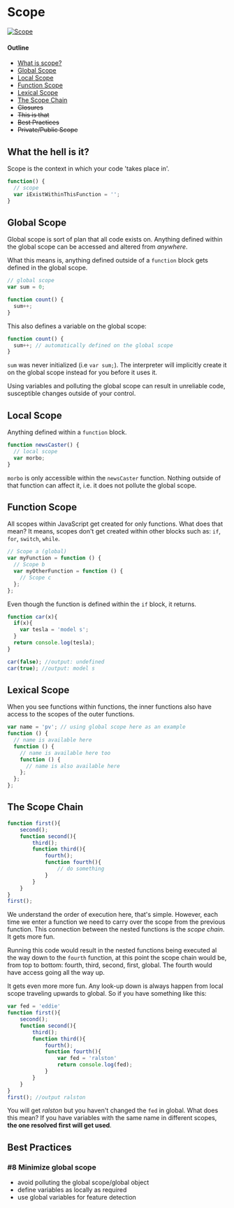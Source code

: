 # Scope
[![Scope](http://imgs.xkcd.com/comics/laser_scope.jpg)](https://xkcd.com/101/)

#### Outline
- [What is scope?](#what-the-hell-is-it?)
- [Global Scope](#global-scope)
- [Local Scope](#local-scope)
- [Function Scope](#function-scope)
- [Lexical Scope](#lexical-scope)
- [The Scope Chain](#the-scope-chain)
- ~~Closures~~
- ~~This is that~~
- ~~Best Practices~~
- ~~Private/Public Scope~~

## What the hell is it?
Scope is the context in which your code 'takes place in'.

```javascript
function() {
  // scope
  var iExistWithinThisFunction = '';
}
```

## Global Scope
Global scope is sort of plan that all code exists on. Anything defined within the global scope can be accessed and altered from _anywhere_.

What this means is, anything defined outside of a `function` block gets defined in the global scope.

```javascript
// global scope
var sum = 0;

function count() {
  sum++;
}
```

This also defines a variable on the global scope:

```javascript
function count() {
  sum++; // automatically defined on the global scope
}
```

`sum` was never initialized (i.e `var sum;`). The interpreter will implicitly create it on the global scope instead for you before it uses it.

Using variables and polluting the global scope can result in unreliable code, susceptible changes outside of your control.

## Local Scope
Anything defined within a `function` block.

```javascript
function newsCaster() {
  // local scope
  var morbo;
}
```

`morbo` is only accessible within the `newsCaster` function. Nothing outside of that function can affect it, i.e. it does not pollute the global scope.

## Function Scope
All scopes within JavaScript get created for only functions. What does that mean? It means, scopes don't get created within other blocks such as: `if`, `for`, `switch`, `while`.  

 ```javascript
 // Scope a (global)
 var myFunction = function () {
   // Scope b
   var myOtherFunction = function () {
     // Scope c
   };
 };
```

Even though the function is defined within the `if` block, it returns.

```javascript
function car(x){
  if(x){
    var tesla = 'model s';
  }
  return console.log(tesla);
}

car(false); //output: undefined
car(true); //output: model s
```

## Lexical Scope
When you see functions within functions, the inner functions also have access to the scopes of the outer functions.

```javascript
var name = 'pv'; // using global scope here as an example
function () {
  // name is available here
  function () {
    // name is available here too
    function () {
      // name is also available here
    };
  };
};
```

## The Scope Chain

```javascript
function first(){
    second();
    function second(){
        third();
        function third(){
            fourth();
            function fourth(){
                // do something
            }
        }
    }
}
first();
```

We understand the order of execution here, that's simple. However, each time we enter a function we need to carry over the scope from the previous function. This connection between the nested functions is the _scope chain_. It gets more fun.

Running this code would result in the nested functions being executed al the way down to the `fourth` function, at this point the scope chain would be, from top to bottom: fourth, third, second, first, global. The fourth would have access going all the way up.

It gets even more more fun. Any look-up down is always happen from local scope traveling upwards to global. So if you have something like this:

```javascript
var fed = 'eddie'
function first(){
    second();
    function second(){
        third();
        function third(){
            fourth();
            function fourth(){
                var fed = 'ralston'
                return console.log(fed);
            }
        }
    }
}
first(); //output ralston
```
You will get _ralston_ but you haven't changed the `fed` in global. What does this mean? If you have variables with the same name in different scopes, **the one resolved first will get used**.


## Best Practices

### \#8 Minimize global scope
- avoid polluting the global scope/global object
- define variables as locally as required
- use global variables for feature detection

